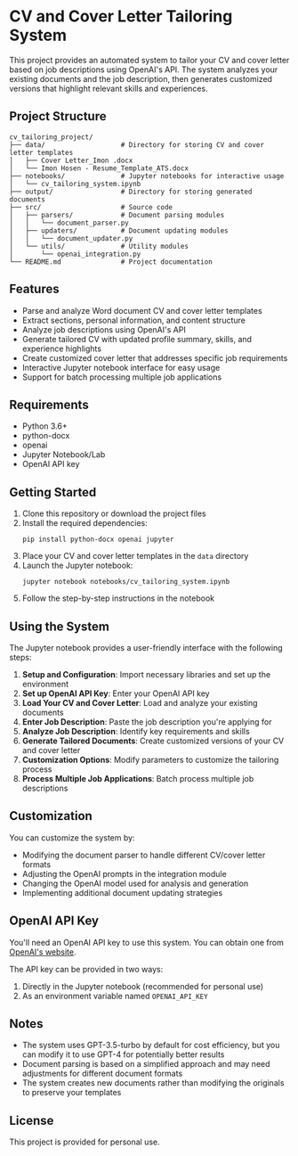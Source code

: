 # CV and Cover Letter Tailoring System

This project provides an automated system to tailor your CV and cover letter based on job descriptions using OpenAI's API. The system analyzes your existing documents and the job description, then generates customized versions that highlight relevant skills and experiences.

## Project Structure

```
cv_tailoring_project/
├── data/                   # Directory for storing CV and cover letter templates
│   ├── Cover Letter_Imon .docx
│   └── Imon Hosen - Resume_Template_ATS.docx
├── notebooks/              # Jupyter notebooks for interactive usage
│   └── cv_tailoring_system.ipynb
├── output/                 # Directory for storing generated documents
├── src/                    # Source code
│   ├── parsers/            # Document parsing modules
│   │   └── document_parser.py
│   ├── updaters/           # Document updating modules
│   │   └── document_updater.py
│   └── utils/              # Utility modules
│       └── openai_integration.py
└── README.md               # Project documentation
```

## Features

- Parse and analyze Word document CV and cover letter templates
- Extract sections, personal information, and content structure
- Analyze job descriptions using OpenAI's API
- Generate tailored CV with updated profile summary, skills, and experience highlights
- Create customized cover letter that addresses specific job requirements
- Interactive Jupyter notebook interface for easy usage
- Support for batch processing multiple job applications

## Requirements

- Python 3.6+
- python-docx
- openai
- Jupyter Notebook/Lab
- OpenAI API key

## Getting Started

1. Clone this repository or download the project files
2. Install the required dependencies:
   ```
   pip install python-docx openai jupyter
   ```
3. Place your CV and cover letter templates in the `data` directory
4. Launch the Jupyter notebook:
   ```
   jupyter notebook notebooks/cv_tailoring_system.ipynb
   ```
5. Follow the step-by-step instructions in the notebook

## Using the System

The Jupyter notebook provides a user-friendly interface with the following steps:

1. **Setup and Configuration**: Import necessary libraries and set up the environment
2. **Set up OpenAI API Key**: Enter your OpenAI API key
3. **Load Your CV and Cover Letter**: Load and analyze your existing documents
4. **Enter Job Description**: Paste the job description you're applying for
5. **Analyze Job Description**: Identify key requirements and skills
6. **Generate Tailored Documents**: Create customized versions of your CV and cover letter
7. **Customization Options**: Modify parameters to customize the tailoring process
8. **Process Multiple Job Applications**: Batch process multiple job descriptions

## Customization

You can customize the system by:

- Modifying the document parser to handle different CV/cover letter formats
- Adjusting the OpenAI prompts in the integration module
- Changing the OpenAI model used for analysis and generation
- Implementing additional document updating strategies

## OpenAI API Key

You'll need an OpenAI API key to use this system. You can obtain one from [OpenAI's website](https://platform.openai.com/account/api-keys).

The API key can be provided in two ways:
1. Directly in the Jupyter notebook (recommended for personal use)
2. As an environment variable named `OPENAI_API_KEY`

## Notes

- The system uses GPT-3.5-turbo by default for cost efficiency, but you can modify it to use GPT-4 for potentially better results
- Document parsing is based on a simplified approach and may need adjustments for different document formats
- The system creates new documents rather than modifying the originals to preserve your templates

## License

This project is provided for personal use.
